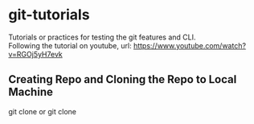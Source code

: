 # git-tutorials

Tutorials or practices for testing the git features and CLI.<br/>
Following the tutorial on youtube, url: https://www.youtube.com/watch?v=RGOj5yH7evk

## Creating Repo and Cloning the Repo to Local Machine

git clone <url> or
git clone <ssh link>
